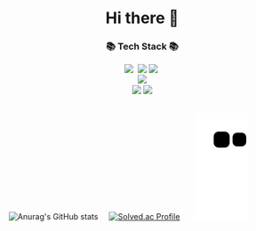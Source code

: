 <h1 align="center"> Hi there 👋 </h1>

<h3 align="center">📚 Tech Stack 📚</h3>
<p align="center">
  <img src="https://img.shields.io/badge/Python-3766AB?style=for-the-badge&logo=Python&logoColor=white"/></a>&nbsp 
  <img src="https://img.shields.io/badge/java-007396?style=for-the-badge&logo=java&logoColor=white">
  <img src="https://img.shields.io/badge/SpringBoot-6DB33F?style=for-the-badge&logo=SpringBoot&logoColor=white"/></a>&nbsp 
  <br>
  <img src="https://img.shields.io/badge/mysql-4479A1?style=for-the-badge&logo=mysql&logoColor=white"/>
  <br>
  <img src="https://img.shields.io/badge/github-181717?style=for-the-badge&logo=github&logoColor=white">
  <img src="https://img.shields.io/badge/git-F05032?style=for-the-badge&logo=git&logoColor=white">
  <br>
  <br>
  
 &nbsp;&nbsp; ![Anurag's GitHub stats](https://github-readme-stats.vercel.app/api?username=kkm5291&show_icons=true&theme=radical) &nbsp;&nbsp;&nbsp;  [![Solved.ac Profile](http://mazassumnida.wtf/api/v2/generate_badge?boj=gorchid)](https://solved.ac/gorchid/)
 &nbsp;&nbsp;&nbsp;&nbsp;&nbsp;&nbsp;![snake gif](https://github.com/kkm5291/kkm5291/blob/output/github-contribution-grid-snake.svg)
</p>



